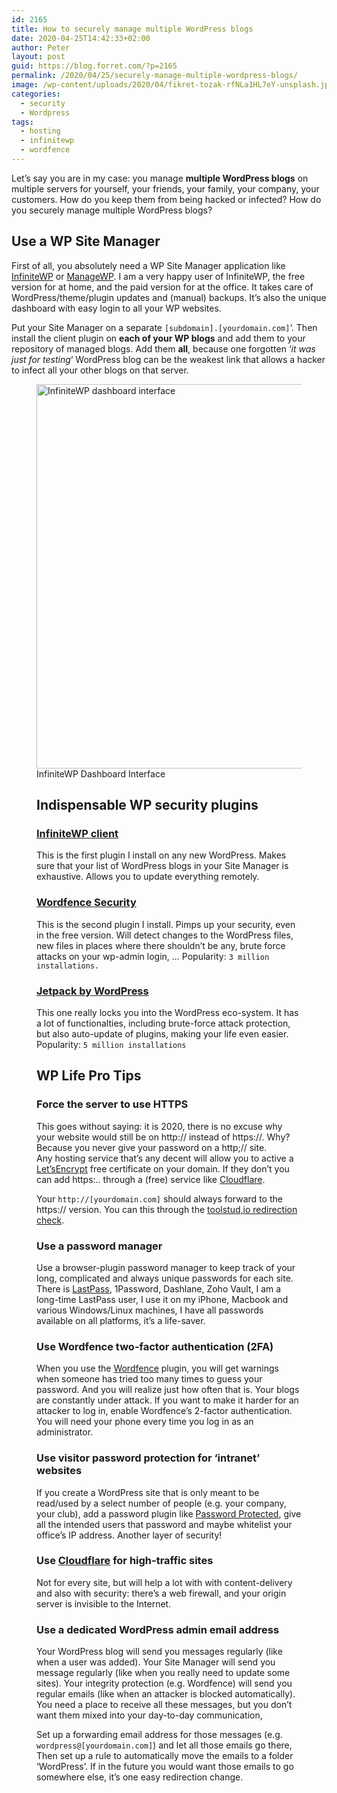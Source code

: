 ```yaml
---
id: 2165
title: How to securely manage multiple WordPress blogs
date: 2020-04-25T14:42:33+02:00
author: Peter
layout: post
guid: https://blog.forret.com/?p=2165
permalink: /2020/04/25/securely-manage-multiple-wordpress-blogs/
image: /wp-content/uploads/2020/04/fikret-tozak-rfNLa1HL7eY-unsplash.jpg
categories:
  - security
  - Wordpress
tags:
  - hosting
  - infinitewp
  - wordfence
---
```

Let&#8217;s say you are in my case: you manage **multiple WordPress blogs** on multiple servers for yourself, your friends, your family, your company, your customers. How do you keep them from being hacked or infected? How do you securely manage multiple WordPress blogs?

## Use a WP Site Manager

First of all, you absolutely need a WP Site Manager application like [InfiniteWP](https://infinitewp.com/) or [ManageWP](https://managewp.com/). I am a very happy user of InfiniteWP, the free version for at home, and the paid version for at the office. It takes care of WordPress/theme/plugin updates and (manual) backups. It&#8217;s also the unique dashboard with easy login to all your WP websites.

Put your Site Manager on a separate `[subdomain].[yourdomain.com]`&#8216;. Then install the client plugin on **each of your WP blogs** and add them to your repository of managed blogs. Add them **all**, because one forgotten &#8216;_it was just for testing_&#8216; WordPress blog can be the weakest link that allows a hacker to infect all your other blogs on that server.<figure class="wp-block-image size-large">

<img  width="1024" height="615" src="https://blog.forret.com/wp-content/uploads/2020/04/iwp3_overview-1024x615.png" alt="InfiniteWP dashboard interface" class="wp-image-2166" srcset="https://blog.forret.com/wp-content/uploads/2020/04/iwp3_overview-1024x615.png 1024w, https://blog.forret.com/wp-content/uploads/2020/04/iwp3_overview-300x180.png 300w, https://blog.forret.com/wp-content/uploads/2020/04/iwp3_overview-768x462.png 768w, https://blog.forret.com/wp-content/uploads/2020/04/iwp3_overview.png 1421w" sizes="(max-width: 1024px) 100vw, 1024px" />  InfiniteWP Dashboard Interface</figcaption>  

## Indispensable WP security plugins

### [InfiniteWP client](https://wordpress.org/plugins/iwp-client/)

This is the first plugin I install on any new WordPress. Makes sure that your list of WordPress blogs in your Site Manager is exhaustive. Allows you to update everything remotely.

### [Wordfence Security](https://wordpress.org/plugins/wordfence/)

This is the second plugin I install. Pimps up your security, even in the free version. Will detect changes to the WordPress files, new files in places where there shouldn&#8217;t be any, brute force attacks on your wp-admin login, &#8230; Popularity: `3 million installations.`

### [Jetpack by WordPress](https://wordpress.org/plugins/jetpack/)

This one really locks you into the WordPress eco-system. It has a lot of functionalties, including brute-force attack protection, but also auto-update of plugins, making your life even easier. Popularity: `5 million installations`

## WP Life Pro Tips

### Force the server to use HTTPS

This goes without saying: it is 2020, there is no excuse why your website would still be on http:// instead of https://. Why? Because you never give your password on a http;// site.  
Any hosting service that&#8217;s any decent will allow you to active a [Let&#8217;sEncrypt](https://letsencrypt.org/) free certificate on your domain. If they don&#8217;t you can add https:.. through a (free) service like [Cloudflare](https://blog.forret.com/2017/09/21/how-to-add-cloudflare-ssl-to-a-wordpress-website/).

Your `http://[yourdomain.com]` should always forward to the https:// version. You can this through the [toolstud,io redirection check](https://toolstud.io/network/redirect.php). 

### Use a password manager

Use a browser-plugin password manager to keep track of your long, complicated and always unique passwords for each site. There is [LastPass](https://www.lastpass.com/), 1Password, Dashlane, Zoho Vault, I am a long-time LastPass user, I use it on my iPhone, Macbook and various Windows/Linux machines, I have all passwords available on all platforms, it&#8217;s a life-saver.

### Use Wordfence two-factor authentication (2FA)

When you use the [Wordfence](https://wordpress.org/plugins/wordfence/) plugin, you will get warnings when someone has tried too many times to guess your password. And you will realize just how often that is. Your blogs are constantly under attack. If you want to make it harder for an attacker to log in, enable Wordfence&#8217;s 2-factor authentication. You will need your phone every time you log in as an administrator. 

### Use visitor password protection for &#8216;intranet&#8217; websites

If you create a WordPress site that is only meant to be read/used by a select number of people (e.g. your company, your club), add a password plugin like [Password Protected](https://wordpress.org/plugins/password-protected/), give all the intended users that password and maybe whitelist your office&#8217;s IP address. Another layer of security!

### Use [Cloudflare](https://wordpress.org/plugins/cloudflare/) for high-traffic sites

Not for every site, but will help a lot with with content-delivery and also with security: there&#8217;s a web firewall, and your origin server is invisible to the Internet.

### Use a dedicated WordPress admin email address

Your WordPress blog will send you messages regularly (like when a user was added). Your Site Manager will send you message regularly (like when you really need to update some sites). Your integrity protection (e.g. Wordfence) will send you regular emails (like when an attacker is blocked automatically). You need a place to receive all these messages, but you don&#8217;t want them mixed into your day-to-day communication,

Set up a forwarding email address for those messages (e.g. `wordpress@[yourdomain.com]`) and let all those emails go there, Then set up a rule to automatically move the emails to a folder &#8216;WordPress&#8217;. If in the future you would want those emails to go somewhere else, it&#8217;s one easy redirection change.
